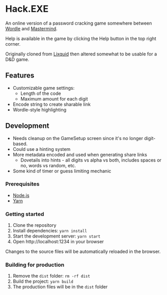 # Hack.EXE

An online version of a password cracking game somewhere between [Wordle](https://www.nytimes.com/games/wordle/index.html) and [Mastermind](https://en.wikipedia.org/wiki/Mastermind_(board_game)).

Help is available in the game by clicking the Help button in the top right
corner.

Originally cloned from [Lixquid](https://github.com/lixquid/app-mastermind-game) then altered somewhat to be usable for a D&D game.

## Features

- Customizable game settings:
    - Length of the code
    - Maximum amount for each digit
- Encode string to create sharable link
- Wordle-style highlighting

## Development

- Needs cleanup on the GameSetup screen since it's no longer digit-based.
- Could use a hinting system
- More metadata encoded and used when generating share links
    - Dovetails into hints - all digits vs alpha vs both, includes spaces or no, words vs random, etc.
- Some kind of timer or guess limiting mechanic

### Prerequisites

- [Node.js](https://nodejs.org/en/)
- [Yarn](https://yarnpkg.com/en/)

### Getting started

1. Clone the repository
2. Install dependencies: `yarn install`
3. Start the development server: `yarn start`
4. Open http://localhost:1234 in your browser

Changes to the source files will be automatically reloaded in the browser.

### Building for production

1. Remove the `dist` folder: `rm -rf dist`
2. Build the project: `yarn build`
3. The production files will be in the `dist` folder
